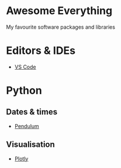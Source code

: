 # Awesome Everything

My favourite software packages and libraries

# Editors & IDEs

- [VS Code](https://code.visualstudio.com/)

# Python

## Dates & times

- [Pendulum](https://pendulum.eustace.io/)

## Visualisation

- [Plotly](https://plotly.com/python/)
